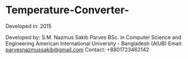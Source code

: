 # Temperature-Converter-

Developed in: 2015

Developed by:
S.M. Nazmus Sakib Parves
BSc. in Computer Science and Engineering
American International University - Bangladesh (AIUB)
Email: parvesnazmussakib@gmail.com
Contact: +8801723462142
 